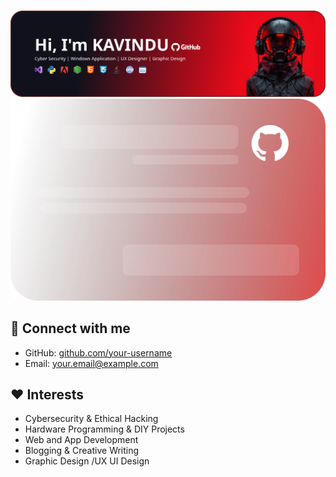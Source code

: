 ###

<div align="left">
  <img src="https://raw.githubusercontent.com/kavidu-kaushalya/kavidu-kaushalya/e1a0efabbdcac027f3907c480b2573163692694f/Group%206.svg" alt="Profile banner 1"/>
</div>

<div>
  <div align="Left">
    <img src="https://raw.githubusercontent.com/kavidu-kaushalya/kavidu-kaushalya/600af3ba787a418b27c57c35004739aae0487901/Group%207.svg">
</div>

## 🔗 Connect with me
- GitHub: [github.com/your-username](https://github.com/your-username)
- Email: your.email@example.com

## ❤️ Interests
- Cybersecurity & Ethical Hacking  
- Hardware Programming & DIY Projects  
- Web and App Development  
- Blogging & Creative Writing
- Graphic Design /UX UI Design  

